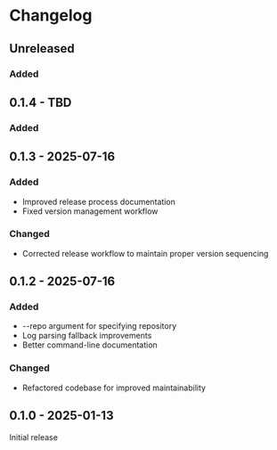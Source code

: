 # Changelog

<!-- loosely based on https://keepachangelog.com/en/1.0.0/ -->

## Unreleased

### Added

## 0.1.4 - TBD

### Added

## 0.1.3 - 2025-07-16

### Added
- Improved release process documentation
- Fixed version management workflow

### Changed
- Corrected release workflow to maintain proper version sequencing

## 0.1.2 - 2025-07-16

### Added
- --repo argument for specifying repository
- Log parsing fallback improvements
- Better command-line documentation

### Changed
- Refactored codebase for improved maintainability

## 0.1.0 - 2025-01-13

Initial release
